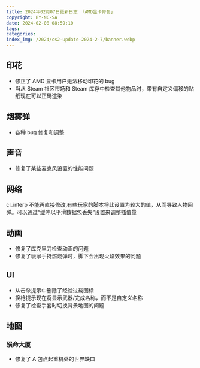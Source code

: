 ```yaml
---
title: 2024年02月07日更新日志 「AMD显卡修复」
copyright: BY-NC-SA
date: 2024-02-08 08:59:10
tags:
categories:
index_img: /2024/cs2-update-2024-2-7/banner.webp
---
```


## 印花

- 修正了 AMD 显卡用户无法移动印花的 bug
- 当从 Steam 社区市场和 Steam 库存中检查其他物品时，带有自定义偏移的贴纸现在可以正确渲染

## 烟雾弹

- 各种 bug 修复和调整

## 声音

- 修复了某些麦克风设置的性能问题

## 网络

cl_interp 不能再直接修改,有些玩家的脚本将此设置为较大的值，从而导致人物回弹。可以通过“缓冲以平滑数据包丢失”设置来调整插值量

## 动画

- 修复了库克里刀检查动画的问题
- 修复了玩家手持燃烧弹时，脚下会出现火焰效果的问题

## UI

- 从击杀提示中删除了经验过载图标
- 换枪提示现在将显示武器/完成名称，而不是自定义名称
- 修复了检查手套时切换背景地图的问题

## 地图

### 殒命大厦

- 修复了 A 包点起重机处的世界缺口
